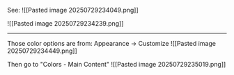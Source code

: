 See:
![[Pasted image 20250729234049.png]]

![[Pasted image 20250729234239.png]]

---

Those color options are from:
Appearance -> Customize
![[Pasted image 20250729234449.png]]

Then go to "Colors - Main Content"
![[Pasted image 20250729235019.png]]
